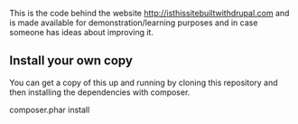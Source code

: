 This is the code behind the website http://isthissitebuiltwithdrupal.com and is made available for demonstration/learning purposes and in case someone has ideas about improving it.

## Install your own copy

You can get a copy of this up and running by cloning this repository and then installing the dependencies with composer.

  composer.phar install
